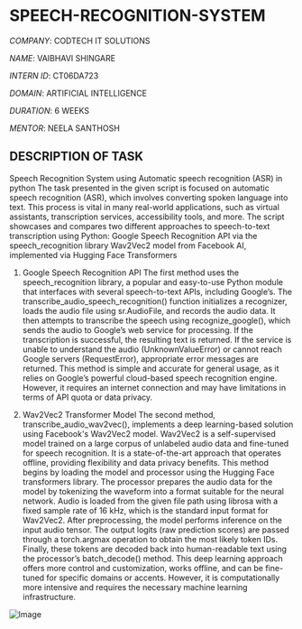 # SPEECH-RECOGNITION-SYSTEM

*COMPANY*: CODTECH IT SOLUTIONS

*NAME*: VAIBHAVI SHINGARE

*INTERN ID*: CT06DA723

*DOMAIN*: ARTIFICIAL INTELLIGENCE

*DURATION*: 6 WEEKS

*MENTOR*: NEELA SANTHOSH

## DESCRIPTION OF TASK
Speech Recognition System using Automatic speech recognition (ASR) in python
The task presented in the given script is focused on automatic speech recognition (ASR), which involves converting spoken language into text. This process is vital in many real-world applications, such as virtual assistants, transcription services, accessibility tools, and more. The script showcases and compares two different approaches to speech-to-text transcription using Python:
Google Speech Recognition API via the speech_recognition library
Wav2Vec2 model from Facebook AI, implemented via Hugging Face Transformers

1. Google Speech Recognition API
The first method uses the speech_recognition library, a popular and easy-to-use Python module that interfaces with several speech-to-text APIs, including Google’s. The transcribe_audio_speech_recognition() function initializes a recognizer, loads the audio file using sr.AudioFile, and records the audio data. It then attempts to transcribe the speech using recognize_google(), which sends the audio to Google’s web service for processing. If the transcription is successful, the resulting text is returned. If the service is unable to understand the audio (UnknownValueError) or cannot reach Google servers (RequestError), appropriate error messages are returned.
This method is simple and accurate for general usage, as it relies on Google’s powerful cloud-based speech recognition engine. However, it requires an internet connection and may have limitations in terms of API quota or data privacy.

2. Wav2Vec2 Transformer Model
The second method, transcribe_audio_wav2vec(), implements a deep learning-based solution using Facebook's Wav2Vec2 model. Wav2Vec2 is a self-supervised model trained on a large corpus of unlabeled audio data and fine-tuned for speech recognition. It is a state-of-the-art approach that operates offline, providing flexibility and data privacy benefits.
This method begins by loading the model and processor using the Hugging Face transformers library. The processor prepares the audio data for the model by tokenizing the waveform into a format suitable for the neural network. Audio is loaded from the given file path using librosa with a fixed sample rate of 16 kHz, which is the standard input format for Wav2Vec2.
After preprocessing, the model performs inference on the input audio tensor. The output logits (raw prediction scores) are passed through a torch.argmax operation to obtain the most likely token IDs. Finally, these tokens are decoded back into human-readable text using the processor’s batch_decode() method.
This deep learning approach offers more control and customization, works offline, and can be fine-tuned for specific domains or accents. However, it is computationally more intensive and requires the necessary machine learning infrastructure.

![Image](https://github.com/user-attachments/assets/c8097d59-13d0-40a6-b400-03afa7c9dcf6)
